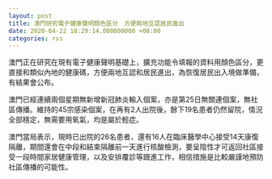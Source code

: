 ```yaml
---
layout: post
title: 澳門研究電子健康聲明顏色區分　方便兩地互認居民進出
date: 2020-04-22 18:29:14.000000000 +08:00
categories: rss
---
```


澳門正在研究在現有電子健康聲明基礎上，擴充功能令填報的資料用顏色區分，更直接和類似內地的健康碼，方便兩地互認和居民進出，為恢復居民出入境做準備，有結果會公布。

澳門已經連續兩個星期無新增新冠肺炎輸入個案，亦是第25日無關連個案，無社區傳播。維持的45宗感染個案，在再有2人出院後，餘下19名患者仍然留院，情況全部穩定，無需要用氧氣，均是屬於輕症。

澳門當局表示，現時已出院的26名患者，還有16人在臨床醫學中心接受14天康復隔離，期間還會在中段和結束隔離前一天進行核酸檢測，要呈陰性才可返回社區接受一段時間家居健康管理，以及安排覆診等跟進工作，相信措施是比較嚴謹地預防社區傳播的可能性。
